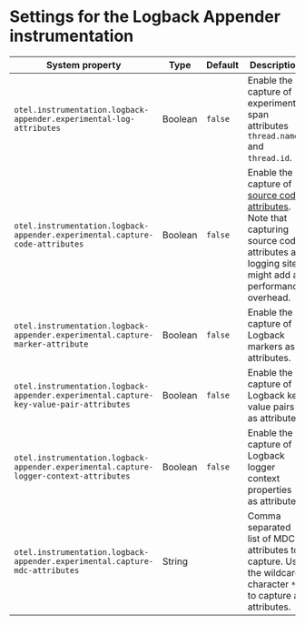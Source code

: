 # Settings for the Logback Appender instrumentation

| System property                                                                        | Type    | Default | Description                                                                                                                                   |
| -------------------------------------------------------------------------------------- | ------- | ------- | --------------------------------------------------------------------------------------------------------------------------------------------- |
| `otel.instrumentation.logback-appender.experimental-log-attributes`                    | Boolean | `false` | Enable the capture of experimental span attributes `thread.name` and `thread.id`.                                                             |
| `otel.instrumentation.logback-appender.experimental.capture-code-attributes`           | Boolean | `false` | Enable the capture of [source code attributes]. Note that capturing source code attributes at logging sites might add a performance overhead. |
| `otel.instrumentation.logback-appender.experimental.capture-marker-attribute`          | Boolean | `false` | Enable the capture of Logback markers as attributes.                                                                                          |
| `otel.instrumentation.logback-appender.experimental.capture-key-value-pair-attributes` | Boolean | `false` | Enable the capture of Logback key value pairs as attributes.                                                                                  |
| `otel.instrumentation.logback-appender.experimental.capture-logger-context-attributes` | Boolean | `false` | Enable the capture of Logback logger context properties as attributes.                                                                                  |
| `otel.instrumentation.logback-appender.experimental.capture-mdc-attributes`            | String  |         | Comma separated list of MDC attributes to capture. Use the wildcard character `*` to capture all attributes.                                  |

[source code attributes]: https://github.com/open-telemetry/semantic-conventions/blob/main/docs/general/attributes.md#source-code-attributes
